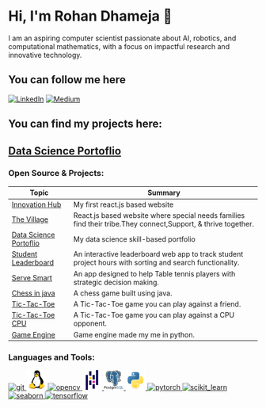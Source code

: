 <h1 align="left">Hi, I'm Rohan Dhameja 👋</h1> 
I am an aspiring computer scientist passionate about AI, robotics, and computational mathematics, with a focus on impactful research and innovative technology.

## You can follow me here ##
[![LinkedIn](https://img.shields.io/badge/linkedin-%230077B5.svg?style=for-the-badge&logo=linkedin&logoColor=white)](https://www.linkedin.com/in/rohan-dhameja-b221b6327/)
[![Medium](https://img.shields.io/badge/Medium-12100E?style=for-the-badge&logo=medium&logoColor=white)](https://medium.com/@rohanD_HS)


## You can find my projects here: ##
## [Data Science Portoflio](https://github.com/RohanDhameja/Data-Science-Portofolio) ##

<h3 align="left"> Open Source & Projects:</h3>

| Topic  | Summary |
| ----------------- | ------------- |
| [Innovation Hub](https://rohandhameja.github.io/Innovation-Hub/) |My first react.js based website |
| [The Village](https://rohandhameja.github.io/TheVillage/) |React.js based website where special needs families find their tribe.They connect,Support, & thrive together. |
| [Data Science Portoflio](https://github.com/RohanDhameja/Data-Science-Portofolio) |My data science skill-based portfolio |
| [Student Leaderboard](https://RohanDhameja.github.io/student-leaderboard/) | An interactive leaderboard web app to track student project hours with sorting and search functionality.
| [Serve Smart](https://github.com/RohanDhameja/ServeSmart)   | An app designed to help Table tennis players with strategic decision making.
| [Chess in java](https://github.com/RohanDhameja/chessInJava) | A chess game built using java. |
|[Tic-Tac-Toe](https://github.com/RohanDhameja/TicTacToe)  |A Tic-Tac-Toe game you can play against a friend.|
| [Tic-Tac-Toe CPU](https://github.com/RohanDhameja/ticTacToeCPU) | A Tic-Tac-Toe game you can play against a CPU opponent.|
| [Game Engine](https://github.com/RohanDhameja/rohan_dhameja_game_engine) | Game engine made my me in python. |


<h3 align="left">Languages and Tools:</h3>
<p align="left"> <a href="https://git-scm.com/" target="_blank" rel="noreferrer"> <img src="https://www.vectorlogo.zone/logos/git-scm/git-scm-icon.svg" alt="git" width="40" height="40"/> </a> <a href="https://www.linux.org/" target="_blank" rel="noreferrer"> <img src="https://raw.githubusercontent.com/devicons/devicon/master/icons/linux/linux-original.svg" alt="linux" width="40" height="40"/> </a> <a href="https://opencv.org/" target="_blank" rel="noreferrer"> <img src="https://www.vectorlogo.zone/logos/opencv/opencv-icon.svg" alt="opencv" width="40" height="40"/> </a> <a href="https://pandas.pydata.org/" target="_blank" rel="noreferrer"> <img src="https://raw.githubusercontent.com/devicons/devicon/2ae2a900d2f041da66e950e4d48052658d850630/icons/pandas/pandas-original.svg" alt="pandas" width="40" height="40"/> </a> <a href="https://www.postgresql.org" target="_blank" rel="noreferrer"> <img src="https://raw.githubusercontent.com/devicons/devicon/master/icons/postgresql/postgresql-original-wordmark.svg" alt="postgresql" width="40" height="40"/> </a> <a href="https://www.python.org" target="_blank" rel="noreferrer"> <img src="https://raw.githubusercontent.com/devicons/devicon/master/icons/python/python-original.svg" alt="python" width="40" height="40"/> </a> <a href="https://pytorch.org/" target="_blank" rel="noreferrer"> <img src="https://www.vectorlogo.zone/logos/pytorch/pytorch-icon.svg" alt="pytorch" width="40" height="40"/> </a> <a href="https://scikit-learn.org/" target="_blank" rel="noreferrer"> <img src="https://upload.wikimedia.org/wikipedia/commons/0/05/Scikit_learn_logo_small.svg" alt="scikit_learn" width="40" height="40"/> </a> <a href="https://seaborn.pydata.org/" target="_blank" rel="noreferrer"> <img src="https://seaborn.pydata.org/_images/logo-mark-lightbg.svg" alt="seaborn" width="40" height="40"/> </a> <a href="https://www.tensorflow.org" target="_blank" rel="noreferrer"> <img src="https://www.vectorlogo.zone/logos/tensorflow/tensorflow-icon.svg" alt="tensorflow" width="40" height="40"/> </a> </p>

